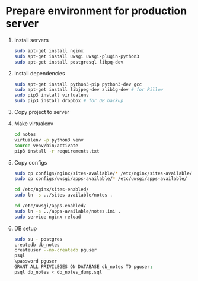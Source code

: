 # Prepare environment for production server

1. Install servers

    ``` bash
    sudo apt-get install nginx
    sudo apt-get install uwsgi uwsgi-plugin-python3
    sudo apt-get install postgresql libpq-dev
    ```

2. Install dependencies

    ``` bash
    sudo apt-get install python3-pip python3-dev gcc
    sudo apt-get install libjpeg-dev zlib1g-dev # for Pillow
    sudo pip3 install virtualenv
    sudo pip3 install dropbox # for DB backup
    ```

3. Copy project to server

4. Make virtualenv

    ``` bash
    cd notes
    virtualenv -p python3 venv
    source venv/bin/activate
    pip3 install -r requirements.txt
    ```

5. Copy configs

    ``` bash
    sudo cp configs/nginx/sites-avaliable/* /etc/nginx/sites-available/
    sudo cp configs/uwsgi/apps-available/* /etc/uwsgi/apps-available/

    cd /etc/nginx/sites-enabled/
    sudo ln -s ../sites-available/notes .

    cd /etc/uwsgi/apps-enabled/
    sudo ln -s ../apps-available/notes.ini .
    sudo service nginx reload
    ```

6. DB setup

    ``` bash
    sudo su - postgres
    createdb db_notes
    createuser --no-createdb pguser
    psql
    \password pguser
    GRANT ALL PRIVILEGES ON DATABASE db_notes TO pguser;
    psql db_notes < db_notes_dump.sql
    ```
